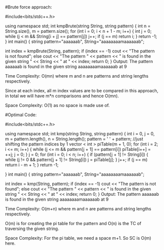 #Brute force approach: 

#include<bits/stdc++.h>
 
using namespace std;
int kmpBrute(string String, string pattern) {
  int n = String.size(), m = pattern.size();
  for (int i = 0; i < n + 1 - m; i++) {
    int j = 0;
    while (j < m && String[i + j] == pattern[j])
      j++;
    if (j == m) return i;
  }
  return -1;
}
int main() {
  string pattern="aaaaaab", String="aaaaaaaamaaaaaab";

  int index = kmpBrute(String, pattern);
  if (index == -1) cout << "The pattern is not found";
  else cout << "The pattern " << pattern << " is found in the given string " 
  << String << " at " << index;
  return 0;
}
Output: The pattern aaaaaab is found in the given string aaaaaaaamaaaaaab at 9

Time Complexity: O(mn) where m and n are patterns and string lengths respectively.

Since at each index, all m index values are to be compared in this approach, in total we will have m*n comparisons and hence O(mn).

Space Complexity: O(1) as no space is made use of. 

#Optimal Code:

#include<bits/stdc++.h>
 
using namespace std;
int kmp(string String, string pattern) {
  int i = 0, j = 0, m = pattern.length(), n = String.length();
  pattern = ' ' + pattern; //just shifting the pattern indices by 1
  vector < int > piTable(m + 1, 0);
  for (int i = 2; i <= m; i++) {
    while (j <= m && pattern[j + 1] == pattern[i])
      piTable[i++] = ++j;
    j = 0;
  }
  j = 0;
  for (int i = 0; i < n; i++) {
    if (pattern[j + 1] != String[i]) {
      while (j != 0 && pattern[j + 1] != String[i])
        j = piTable[j];
    }
    j++;
    if (j == m) return i - m + 1;
  }
  return -1;

}
int main() {
  string pattern="aaaaaab", String="aaaaaaaamaaaaaab";

  int index = kmp(String, pattern);
  if (index == -1) cout << "The pattern is not found";
  else cout << "The pattern " << pattern << " is found in the given string " 
  << String << " at " << index;
  return 0;
}
Output: The pattern aaaaaab is found in the given string aaaaaaaamaaaaaab at 9

Time Complexity: O(m+n) where m and n are patterns and string lengths respectively.

O(m) is for creating the pi table for the pattern and O(n) is the TC of traversing the given string.

Space Complexity: For the pi table, we need a space m+1. So SC is O(m) here.
